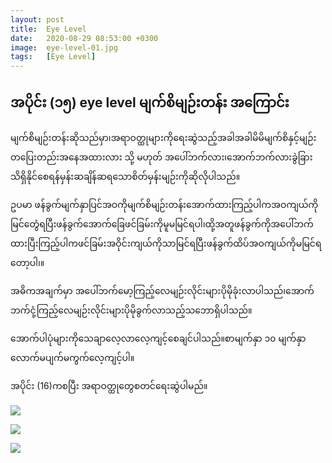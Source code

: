 ```yaml
---
layout: post
title:  Eye Level
date:   2020-08-29 08:53:00 +0300
image:  eye-level-01.jpg
tags:   [Eye Level]
---
```

## အပိုင်း (၁၅) eye level မျက်စိမျဉ်းတန်း အကြောင်း

မျက်စိမျဉ်းတန်းဆိုသည်မှာ၊အရာဝတ္ထုများကိုရေးဆွဲသည့်အခါအခါမိမိမျက်စိနှင့်မျဉ်းတပြေးတည်းအနေအထားလား သို့
မဟုတ် အပေါ်ဘက်လား၊အောက်ဘက်လားခွဲခြားသိရှိနိုင်စေရန်မှန်းဆချိန်ဆရသောစိတ်မှန်းမျဉ်းကိုဆိုလိုပါသည်။

ဥပမာ ဖန်ခွက်မျက်နှာပြင်အဝကိုမျက်စိမျဉ်းတန်းအောက်ထားကြည့်ပါကအဝကျယ်ကိုမြင်တွေံရပြီးဖန်ခွက်အောက်ခြေဖင်ခြမ်းကိုမူမမြင်ရပါ၊ထို့အတူဖန်ခွက်ကိုအပေါ်ဘက်ထားပြီးကြည့်ပါကဖင်ခြမ်းအဝိုင်းကျယ်ကိုသာမြင်ရပြီးဖန်ခွက်ထိပ်အဝကျယ်ကိုမမြင်ရတော့ပါ၊။

အဓိကအချက်မှာ အပေါ်ဘက်မော့ကြည့်လေမျဉ်းလိုင်းများပိုမိုခုံးလာပါသည်၊အောက်ဘက်ငုံ့ကြည့်လေမျဉ်းလိုင်းများပိုမိုခွက်လာသည့်သဘောရှိပါသည်။ 

အောက်ပါပုံများကိုသေချာလေ့လာလေ့ကျင့်စေချင်ပါသည်။စာမျက်နှာ ၁၀ မျက်နှာလောက်မပျက်မကွက်လေ့ကျင့်ပါ။

အပိုင်း (16)ကစပြီး အရာဝတ္ထုတွေစတင်ရေးဆွဲပါမည်။

![]({{site.baseurl}}/img/eye-level-01.jpg)

![]({{site.baseurl}}/img/eye-level-02.jpg)

![]({{site.baseurl}}/img/eye-level-03.jpg)


